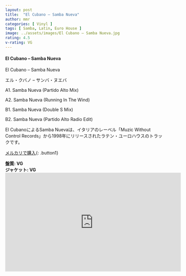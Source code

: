 ```yaml
---
layout: post
title:  "El Cubano – Samba Nueva"
author: mmr
categories: [ Vinyl ]
tags: [ Samba, Latin, Euro House ]
image: ../assets/images/El Cubano – Samba Nueva.jpg
rating: 4.5
v-rating: VG
---
```


#### El Cubano – Samba Nueva

El Cubano – Samba Nueva

エル・クバノ – サンバ・ヌエバ

A1. Samba Nueva (Partido Alto Mix)

A2. Samba Nueva (Running In The Wind)

B1. Samba Nueva (Double S Mix)

B2. Samba Nueva (Partido Alto Radio Edit)

El CubanoによるSamba Nuevaは、イタリアのレーベル「Muzic Without Control Records」から1998年にリリースされたラテン・ユーロハウスのトラックです。

[メルカリで購入](https://jp.mercari.com/item/m33632714433?afid=6142608987){: .button1}

<div class="mt-4 mb-4 d-flex align-items-center">
<strong class="mr-1">盤質: VG</strong>
</div>
<div class="mt-4 mb-4 d-flex align-items-center">
<strong class="mr-1">ジャケット: VG</strong>
</div>

<iframe width="560" height="315" src="https://www.youtube.com/embed/SNRU8xUNNA0?si=Wds3O-qdV3PEJGxh" title="YouTube video player" frameborder="0" allow="accelerometer; autoplay; clipboard-write; encrypted-media; gyroscope; picture-in-picture; web-share" referrerpolicy="strict-origin-when-cross-origin" allowfullscreen></iframe>
